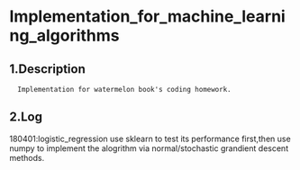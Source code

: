 Implementation_for_machine_learning_algorithms
====
1.Description
----
      Implementation for watermelon book's coding homework.
2.Log
----
180401:logistic_regression
use sklearn to test its performance first,then use numpy to implement the alogrithm via normal/stochastic grandient descent methods.
